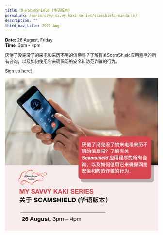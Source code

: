 ```yaml
---
title: 关于ScamShield (华语版本)
permalink: /seniors/my-savvy-kaki-series/scamshield-mandarin/
description: ""
third_nav_title: 2022 Aug
---
```

**Date:** 26 August, Friday
<br> **Time:** 3pm - 4pm

厌倦了没完没了的来电和来历不明的信息吗？了解有关ScamShield应用程序的所有咨询，以及如何使用它来确保网络安全和防范诈骗的行为。

[Sign up here!](https://go.gov.sg/seniors-scamshieldeng-aug26-ml)

![free webinars on scamshield in mandarin chinese for seniors](/images/aug%202022/seniors_26%20aug.jpeg)